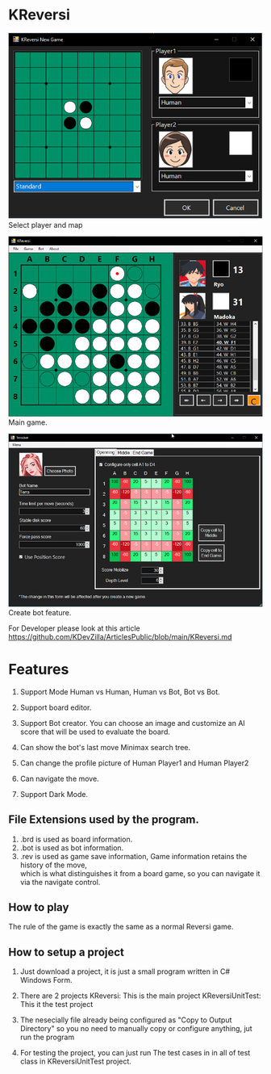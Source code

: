 # KReversi


![Game](https://github.com/KDevZilla/ImageUpload/blob/main/KReversi/001.png)  
Select player and map  

![Game](https://github.com/KDevZilla/ImageUpload/blob/main/KReversi/000_Main_KReversi.png)  
Main game.  


![Game](https://github.com/KDevZilla/ImageUpload/blob/main/KReversi/Create_Bot.png)  
Create bot feature.  

For Developer please look at this article
https://github.com/KDevZilla/ArticlesPublic/blob/main/KReversi.md


# Features 
1. Support Mode Human vs Human, Human vs Bot, Bot vs Bot.
2. Support board editor. 
3. Support Bot creator. You can choose an image and customize an AI score
		that will be used to evaluate the board.
		
4. Can show the bot's last move Minimax search tree.
5. Can change the profile picture of Human Player1 and Human Player2
6. Can navigate the move.
7. Support Dark Mode.

## File Extensions used by the program.
1. .brd is used as board information.
2. .bot is used as bot information. 
3. .rev is used as game save information, Game information retains the history of the move,   
which is what distinguishes it from a board game, so you can navigate it via the navigate control.

## How to play ##
The rule of the game is exactly the same as a normal Reversi game.

## How to setup a project
1. Just download a project, it is just a small program written in C# Windows Form.
2. There are 2 projects
      KReversi: This is the main project
      KReversiUnitTest: This it the test project

3. The nesecially file already being configured as "Copy to Output Directory" so you no need to manually 
copy or configure anything, jut run the program
4. For testing the project, you can just run The test cases in in all of test class in KReversiUnitTest project.
